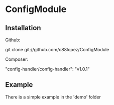 ConfigModule
============

Installation
------------

Github:

git clone git://github.com/c88lopez/ConfigModule

Composer:

"config-handler/config-handler": "v1.0.1"


Example
-------

There is a simple example in the 'demo' folder
